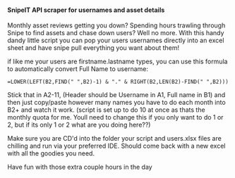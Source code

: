 #### SnipeIT API scraper for usernames and asset details


Monthly asset reviews getting you down? Spending hours trawling through Snipe to find assets and chase down users? Well no more. With this handy dandy little script you can pop your users usernames directly into an
excel sheet and have snipe pull everything you want about them!

if like me your users are firstname.lastname types, you can use this formula to automatically convert Full Name to username:

```
=LOWER(LEFT(B2,FIND(" ",B2)-1) & "." & RIGHT(B2,LEN(B2)-FIND(" ",B2)))
```
Stick that in A2-11, (Header should be Username in A1, Full name in B1) and then just copy/paste however many names you have to do each month into B2+ and watch it work.
(script is set up to do 10 at once as thats the monthly quota for me. Youll need to change this if you only want to do 1 or 2, but if its only 1 or 2 what are you doing here??)

Make sure you are CD'd into the folder your script and users.xlsx files are chilling and run via your preferred IDE. Should come back with a new excel with all the goodies you need.

Have fun with those extra couple hours in the day
